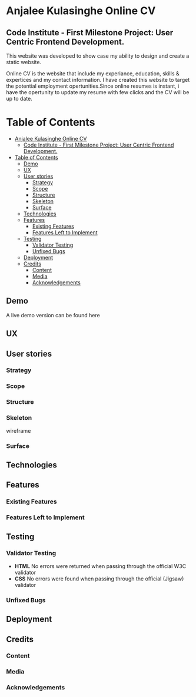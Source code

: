 # Anjalee Kulasinghe Online CV

## Code Institute - First Milestone Project: User Centric Frontend Development.

This website was developed to show case my ability to design and create a static website.

Online CV is the website that include my experiance, education, skills & expertices and my contact information. I have created this website to target the potential employment opertunities.Since online resumes is instant, i have the opertunity to update my resume with few clicks and the CV will be up to date.

# Table of Contents
- [Anjalee Kulasinghe Online CV](#anjalee-kulasinghe-online-cv)
  - [Code Institute - First Milestone Project: User Centric Frontend Development.](#code-institute---first-milestone-project-user-centric-frontend-development)
- [Table of Contents](#table-of-contents)
  - [Demo](#demo)
  - [UX](#ux)
  - [User stories](#user-stories)
    - [Strategy](#strategy)
    - [Scope](#scope)
    - [Structure](#structure)
    - [Skeleton](#skeleton)
    - [Surface](#surface)
  - [Technologies](#technologies)
  - [Features](#features)
    - [Existing Features](#existing-features)
    - [Features Left to Implement](#features-left-to-implement)
  - [Testing](#testing)
    - [Validator Testing](#validator-testing)
    - [Unfixed Bugs](#unfixed-bugs)
  - [Deployment](#deployment)
  - [Credits](#credits)
    - [Content](#content)
    - [Media](#media)
    - [Acknowledgements](#acknowledgements)

## Demo
A live demo version can be found here


## UX


## User stories
### Strategy
### Scope
### Structure
### Skeleton
wireframe
### Surface

## Technologies

## Features
### Existing Features
### Features Left to Implement

## Testing
### Validator Testing
* **HTML**
  No errors were returned when passing through the official W3C validator
* **CSS**
No errors were found when passing through the official (Jigsaw) validator
### Unfixed Bugs

## Deployment

## Credits
### Content
### Media
### Acknowledgements
